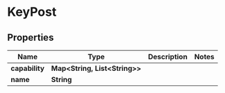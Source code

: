 

# KeyPost


## Properties

| Name | Type | Description | Notes |
|------------ | ------------- | ------------- | -------------|
|**capability** | **Map&lt;String, List&lt;String&gt;&gt;** |  |  |
|**name** | **String** |  |  |




